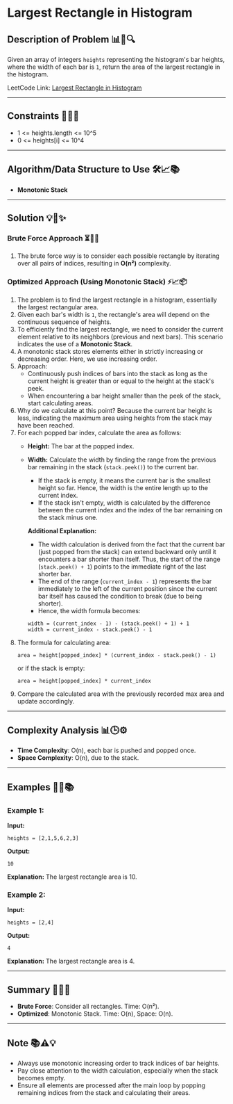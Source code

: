 
# Largest Rectangle in Histogram

## Description of Problem 📊📏🔍

Given an array of integers `heights` representing the histogram's bar heights, where the width of each bar is `1`, return the area of the largest rectangle in the histogram.

LeetCode Link: [Largest Rectangle in Histogram](https://leetcode.com/problems/largest-rectangle-in-histogram/description/)

---

## Constraints 📌🚧📏

- 1 <= heights.length <= 10^5
- 0 <= heights[i] <= 10^4

---

## Algorithm/Data Structure to Use 🛠️📈📚

- **Monotonic Stack**

---

## Solution 💡🚀✨

### Brute Force Approach ⏳🧱🔨

1. The brute force way is to consider each possible rectangle by iterating over all pairs of indices, resulting in **O(n²)** complexity.

### Optimized Approach (Using Monotonic Stack) ⚡📈📦

1. The problem is to find the largest rectangle in a histogram, essentially the largest rectangular area.
2. Given each bar's width is `1`, the rectangle's area will depend on the continuous sequence of heights.
3. To efficiently find the largest rectangle, we need to consider the current element relative to its neighbors (previous and next bars). This scenario indicates the use of a **Monotonic Stack**.
4. A monotonic stack stores elements either in strictly increasing or decreasing order. Here, we use increasing order.
5. Approach:
   - Continuously push indices of bars into the stack as long as the current height is greater than or equal to the height at the stack's peek.
   - When encountering a bar height smaller than the peek of the stack, start calculating areas.
6. Why do we calculate at this point? Because the current bar height is less, indicating the maximum area using heights from the stack may have been reached.
7. For each popped bar index, calculate the area as follows:
   - **Height:** The bar at the popped index.
   - **Width:** Calculate the width by finding the range from the previous bar remaining in the stack (`stack.peek()`) to the current bar.
     - If the stack is empty, it means the current bar is the smallest height so far. Hence, the width is the entire length up to the current index.
     - If the stack isn't empty, width is calculated by the difference between the current index and the index of the bar remaining on the stack minus one.

     **Additional Explanation:**
     - The width calculation is derived from the fact that the current bar (just popped from the stack) can extend backward only until it encounters a bar shorter than itself. Thus, the start of the range (`stack.peek() + 1`) points to the immediate right of the last shorter bar.
     - The end of the range (`current_index - 1`) represents the bar immediately to the left of the current position since the current bar itself has caused the condition to break (due to being shorter).
     - Hence, the width formula becomes:
     ```
     width = (current_index - 1) - (stack.peek() + 1) + 1
     width = current_index - stack.peek() - 1
     ```
8. The formula for calculating area:
   ```
   area = height[popped_index] * (current_index - stack.peek() - 1)
   ```
   or if the stack is empty:
   ```
   area = height[popped_index] * current_index
   ```
9. Compare the calculated area with the previously recorded max area and update accordingly.

---

## Complexity Analysis 📊🕒⚙️

- **Time Complexity**: O(n), each bar is pushed and popped once.
- **Space Complexity**: O(n), due to the stack.

---

## Examples 🧩🎯📚

### Example 1:

**Input:**
```
heights = [2,1,5,6,2,3]
```

**Output:**
```
10
```

**Explanation:**
The largest rectangle area is 10.

### Example 2:

**Input:**
```
heights = [2,4]
```

**Output:**
```
4
```

**Explanation:**
The largest rectangle area is 4.

---

## Summary 📌✅📘

- **Brute Force**: Consider all rectangles. Time: O(n²).
- **Optimized**: Monotonic Stack. Time: O(n), Space: O(n).

---

## Note 📚⚠️💡

- Always use monotonic increasing order to track indices of bar heights.
- Pay close attention to the width calculation, especially when the stack becomes empty.
- Ensure all elements are processed after the main loop by popping remaining indices from the stack and calculating their areas.
